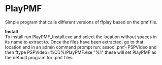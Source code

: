 # PlayPMF
Simple program that calls different versions of ffplay based on the pmf file.

<b> Install </b>
<br>
To install run PlayPMF_Install.exe and select the location without spaces in its name to extract to.
Once the files have been extracted, go to that location and in an admin command prompt run:
assoc .pmf=PSPVideo
and then
ftype PSPVideo=%CD%\PlayPMF.exe "%1"
these will set PlayPMF as the default program for .pmf files.
